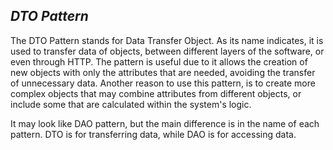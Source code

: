 ## *DTO Pattern*

The DTO Pattern stands for Data Transfer Object. As its name indicates, it is used to transfer data of objects, between
different layers of the software, or even through HTTP. The pattern is useful due to it allows the creation of
new objects with only the attributes that are needed, avoiding the transfer of unnecessary data. Another reason to 
use this pattern, is to create more complex objects that may combine attributes from different objects, or include some
that are calculated within the system's logic.

It may look like DAO pattern, but the main difference is in the name of each pattern. DTO is for transferring data, while
DAO is for accessing data.